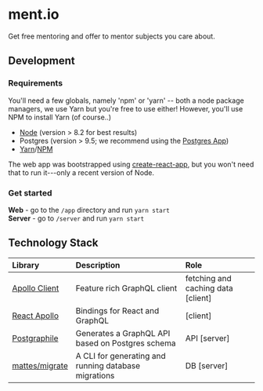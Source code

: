 # ment.io
Get free mentoring and offer to mentor subjects you care about.

## Development

### Requirements

You'll need a few globals, namely 'npm' or 'yarn' -- both a node package managers, we use Yarn but
you're free to use either! However, you'll use NPM to install Yarn (of course..)

- [Node](https://nodejs.org) (version > 8.2 for best results)
- Postgres (version > 9.5; we recommend using the [Postgres App](http://postgresapp.com/))
- [Yarn](https://yarnpkg.com)/[NPM](https://www.npmjs.com)

The web app was bootstrapped using [create-react-app], but you won't need that to run it---only
a recent version of Node.

### Get started

**Web** - go to the `/app` directory and run `yarn start`<br/>
**Server** - go to `/server` and run `yarn start`

## Technology Stack

| Library        | Description    | Role |
| :------------- | :------------- | :--- |
| [Apollo Client](https://github.com/apollographql/apollo-client) | Feature rich GraphQL client | fetching and caching data [client] |
| [React Apollo](https://github.com/apollographql/react-apollo) | Bindings for React and GraphQL | [client] |
| [Postgraphile](https://www.graphile.org) | Generates a GraphQL API based on Postgres schema | API [server] |
| [mattes/migrate](https://github.com/mattes/migrate) | A CLI for generating and running database migrations | DB [server] |


[create-react-app]: 'https://github.com/facebookincubator/create-react-app'